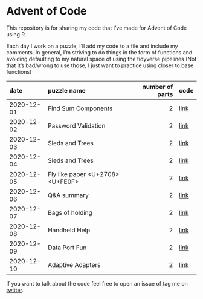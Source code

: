 Advent of Code
================

This repository is for sharing my code that I’ve made for Advent of Code
using R.

Each day I work on a puzzle, I’ll add my code to a file and include my
comments. In general, I’m striving to do things in the form of functions
and avoiding defaulting to my natural space of using the tidyverse
pipelines (Not that it’s bad/wrong to use those, I just want to practice
using closer to base functions)

| date       | puzzle name                         | number of parts | code                                                                    |
| :--------- | :---------------------------------- | --------------: | :---------------------------------------------------------------------- |
| 2020-12-01 | Find Sum Components                 |               2 | [link](https://github.com/delabj/advent_of_code/blob/master/R/day_01.R) |
| 2020-12-02 | Password Validation                 |               2 | [link](https://github.com/delabj/advent_of_code/blob/master/R/day_2.R)  |
| 2020-12-03 | Sleds and Trees                     |               2 | [link](https://github.com/delabj/advent_of_code/blob/master/R/day_03.R) |
| 2020-12-04 | Sleds and Trees                     |               2 | [link](https://github.com/delabj/advent_of_code/blob/master/R/day_04.R) |
| 2020-12-05 | Fly like paper \<U+2708\>\<U+FE0F\> |               2 | [link](https://github.com/delabj/advent_of_code/blob/master/R/day_05.R) |
| 2020-12-06 | Q\&A summary                        |               2 | [link](https://github.com/delabj/advent_of_code/blob/master/R/day_06.R) |
| 2020-12-07 | Bags of holding                     |               2 | [link](https://github.com/delabj/advent_of_code/blob/master/R/day_07.R) |
| 2020-12-08 | Handheld Help                       |               2 | [link](https://github.com/delabj/advent_of_code/blob/master/R/day_08.R) |
| 2020-12-09 | Data Port Fun                       |               2 | [link](https://github.com/delabj/advent_of_code/blob/master/R/day_09.R) |
| 2020-12-10 | Adaptive Adapters                   |               2 | [link](https://github.com/delabj/advent_of_code/blob/master/R/day_10.R) |

If you want to talk about the code feel free to open an issue of tag me
on [twitter](http://www.twitter.com/delabjl).
